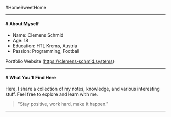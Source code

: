 #HomeSweetHome 

----
#### # About Myself

- Name: Clemens Schmid
- Age: 18
- Education: HTL Krems, Austria
- Passion: Programming, Football

Portfolio Website 
(https://clemens-schmid.systems)

---
#### # What You'll Find Here

Here, I share a collection of my notes, knowledge, and various interesting stuff. 
Feel free to explore and learn with me.

> "Stay positive, work hard, make it happen."

---
